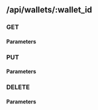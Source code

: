 ## /api/wallets/:wallet_id
### GET



#### Parameters
### PUT



#### Parameters
### DELETE



#### Parameters
